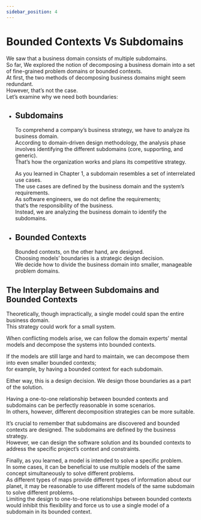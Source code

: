 ```yaml
---
sidebar_position: 4
---
```


# Bounded Contexts Vs Subdomains

We saw that a business domain consists of multiple subdomains.  
So far, We explored the notion of decomposing a business domain into a set of fine-grained problem domains or bounded contexts.  
At first, the two methods of decomposing business domains might seem redundant.  
However, that’s not the case.  
Let’s examine why we need both boundaries:

- ## Subdomains

  To comprehend a company’s business strategy, we have to analyze its business domain.  
   According to domain-driven design methodology, the analysis phase involves identifying the different subdomains (core, supporting, and generic).  
   That’s how the organization works and plans its competitive strategy.

  As you learned in Chapter 1, a subdomain resembles a set of interrelated use cases.  
   The use cases are defined by the business domain and the system’s requirements.  
   As software engineers, we do not define the requirements;  
   that’s the responsibility of the business.  
   Instead, we are analyzing the business domain to identify the subdomains.

- ## Bounded Contexts

  Bounded contexts, on the other hand, are designed.  
   Choosing models’ boundaries is a strategic design decision.  
   We decide how to divide the business domain into smaller, manageable problem domains.

## The Interplay Between Subdomains and Bounded Contexts

Theoretically, though impractically, a single model could span the entire business domain.  
This strategy could work for a small system.

When conflicting models arise, we can follow the domain experts’ mental models and decompose the systems into bounded contexts.

If the models are still large and hard to maintain, we can decompose them into even smaller bounded contexts;  
for example, by having a bounded context for each subdomain.

Either way, this is a design decision. We design those boundaries as a part of the solution.

Having a one-to-one relationship between bounded contexts and subdomains can be perfectly reasonable in some scenarios.  
In others, however, different decomposition strategies can be more suitable.

It’s crucial to remember that subdomains are discovered and bounded contexts are designed.
The subdomains are defined by the business strategy.  
However, we can design the software solution and its bounded contexts to address the specific project’s context and constraints.

Finally, as you learned, a model is intended to solve a specific problem.  
In some cases, it can be beneficial to use multiple models of the same concept simultaneously to solve different problems.  
As different types of maps provide different types of information about our planet, it may be reasonable to use different models of the same subdomain to solve different problems.  
Limiting the design to one-to-one relationships between bounded contexts would inhibit this flexibility and force us to use a single model of a subdomain in its bounded context.
